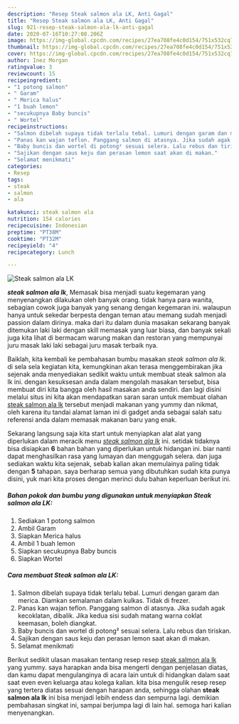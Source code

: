 ```yaml
---
description: "Resep Steak salmon ala LK, Anti Gagal"
title: "Resep Steak salmon ala LK, Anti Gagal"
slug: 921-resep-steak-salmon-ala-lk-anti-gagal
date: 2020-07-16T10:27:08.206Z
image: https://img-global.cpcdn.com/recipes/27ea708fe4c0d154/751x532cq70/steak-salmon-ala-lk-foto-resep-utama.jpg
thumbnail: https://img-global.cpcdn.com/recipes/27ea708fe4c0d154/751x532cq70/steak-salmon-ala-lk-foto-resep-utama.jpg
cover: https://img-global.cpcdn.com/recipes/27ea708fe4c0d154/751x532cq70/steak-salmon-ala-lk-foto-resep-utama.jpg
author: Inez Morgan
ratingvalue: 3
reviewcount: 15
recipeingredient:
- "1 potong salmon"
- " Garam"
- " Merica halus"
- "1 buah lemon"
- "secukupnya Baby buncis"
- " Wortel"
recipeinstructions:
- "Salmon dibelah supaya tidak terlalu tebal. Lumuri dengan garam dan merica. Diamkan semalaman dalam kulkas. Tidak di frezer."
- "Panas kan wajan teflon. Panggang salmon di atasnya. Jika sudah agak kecoklatan, dibalik. Jika kedua sisi sudah matang warna coklat keemasan, boleh diangkat."
- "Baby buncis dan wortel di potong² sesuai selera. Lalu rebus dan tiriskan."
- "Sajikan dengan saus keju dan perasan lemon saat akan di makan."
- "Selamat menikmati"
categories:
- Resep
tags:
- steak
- salmon
- ala

katakunci: steak salmon ala 
nutrition: 154 calories
recipecuisine: Indonesian
preptime: "PT38M"
cooktime: "PT32M"
recipeyield: "4"
recipecategory: Lunch

---
```



![Steak salmon ala LK](https://img-global.cpcdn.com/recipes/27ea708fe4c0d154/751x532cq70/steak-salmon-ala-lk-foto-resep-utama.jpg)

<b><i>steak salmon ala lk</i></b>, Memasak bisa menjadi suatu kegemaran yang menyenangkan dilakukan oleh banyak orang. tidak hanya para wanita, sebagian cowok juga banyak yang senang dengan kegemaran ini. walaupun hanya untuk sekedar berpesta dengan teman atau memang sudah menjadi passion dalam dirinya. maka dari itu dalam dunia masakan sekarang banyak ditemukan laki laki dengan skill memasak yang luar biasa, dan banyak sekali juga kita lihat di bermacam warung makan dan restoran yang mempunyai juru masak laki laki sebagai juru masak terbaik nya.

Baiklah, kita kembali ke pembahasan bumbu masakan <i>steak salmon ala lk</i>. di sela sela kegiatan kita, kemungkinan akan terasa menggembirakan jika sejenak anda menyediakan sedikit waktu untuk membuat steak salmon ala lk ini. dengan kesuksesan anda dalam mengolah masakan tersebut, bisa membuat diri kita bangga oleh hasil masakan anda sendiri. dan lagi disini melalui situs ini kita akan mendapatkan saran saran untuk membuat olahan <u>steak salmon ala lk</u> tersebut menjadi makanan yang yummy dan nikmat, oleh karena itu tandai alamat laman ini di gadget anda sebagai salah satu referensi anda dalam memasak makanan baru yang enak.




Sekarang langsung saja kita start untuk menyiapkan alat alat yang diperlukan dalam meracik menu <u><i>steak salmon ala lk</i></u> ini. setidak tidaknya bisa disiapkan <b>6</b> bahan bahan yang diperlukan untuk hidangan ini. biar nanti dapat menghasilkan rasa yang lumayan dan menggugah selera. dan juga sediakan waktu kita sejenak, sebab kalian akan memulainya paling tidak dengan <b>5</b> tahapan. saya berharap semua yang dibutuhkan sudah kita punya disini, yuk mari kita proses dengan merinci dulu bahan keperluan berikut ini.

<!--inarticleads1-->

##### Bahan pokok dan bumbu yang digunakan untuk menyiapkan Steak salmon ala LK:

1. Sediakan 1 potong salmon
1. Ambil  Garam
1. Siapkan  Merica halus
1. Ambil 1 buah lemon
1. Siapkan secukupnya Baby buncis
1. Siapkan  Wortel




<!--inarticleads2-->

##### Cara membuat Steak salmon ala LK:

1. Salmon dibelah supaya tidak terlalu tebal. Lumuri dengan garam dan merica. Diamkan semalaman dalam kulkas. Tidak di frezer.
1. Panas kan wajan teflon. Panggang salmon di atasnya. Jika sudah agak kecoklatan, dibalik. Jika kedua sisi sudah matang warna coklat keemasan, boleh diangkat.
1. Baby buncis dan wortel di potong² sesuai selera. Lalu rebus dan tiriskan.
1. Sajikan dengan saus keju dan perasan lemon saat akan di makan.
1. Selamat menikmati




Berikut sedikit ulasan masakan tentang resep resep <u>steak salmon ala lk</u> yang yummy. saya harapkan anda bisa mengerti dengan penjelasan diatas, dan kamu dapat mengulanginya di acara lain untuk di hidangkan dalam saat saat even even keluarga atau kolega kalian. kita bisa mengulik resep resep yang tertera diatas sesuai dengan harapan anda, sehingga olahan <b>steak salmon ala lk</b> ini bisa menjadi lebih endess dan sempurna lagi. demikian pembahasan singkat ini, sampai berjumpa lagi di lain hal. semoga hari kalian menyenangkan.
